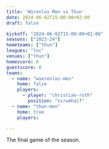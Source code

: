 ```yaml
---
title: 'Würenlos Men vs Thun'
date: 2024-06-02T15:00:00+02:00
draft: false

kickoff: "2024-06-02T15:00:00+02:00"
seasons: ["2023-24"]
hometeams: ["thun"]
leagues: "lnc"
venues: ["thun"]
homescore: 0
guestscore: 0
teams:
  - name: "wuerenlos-men"
    home: false
    players:
      - player: "christian-roth"
        position: "scrumhalf"
  - name: "thun-men"
    home: true
    players:

---
```


The final game of the season.
